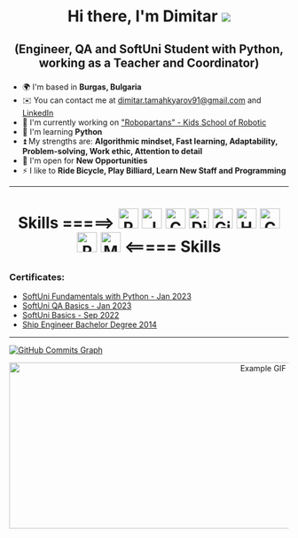 # <p align="center"> Hi there, I'm Dimitar ![](https://user-images.githubusercontent.com/18350557/176309783-0785949b-9127-417c-8b55-ab5a4333674e.gif) </p>

## <p align="center">(Engineer, QA and SoftUni Student with Python, working as a Teacher and Coordinator)</p>

* 🌍  I'm based in __Burgas, Bulgaria__
* ✉️  You can contact me at [dimitar.tamahkyarov91@gmail.com](mailto:dimitar.tamahkyarov91@gmail.com) and [LinkedIn](https://www.linkedin.com/in/dimitar-tamahkyarov-6a6684186/)
* 🚀  I'm currently working on ["Robopartans" - Kids School of Robotic](http://robopartans.com/en/)
* 🧠  I'm learning __Python__
* ⏫  My strengths are: __Algorithmic mindset, Fast learning, Adaptability, Problem-solving, Work ethic, Attention to detail__
* 🤝  I'm open for __New Opportunities__
* ⚡  I like to __Ride Bicycle, Play Billiard, Learn New Staff and Programming__

---

# <p align="center"> Skills =====> <a href="https://www.python.org/" target="_blank" rel="noreferrer"><img src="https://raw.githubusercontent.com/danielcranney/readme-generator/main/public/icons/skills/python-colored.svg" width="36" height="36" alt="Python" /></a> <a href="https://developer.mozilla.org/en-US/docs/Web/JavaScript" target="_blank" rel="noreferrer"><img src="https://raw.githubusercontent.com/danielcranney/readme-generator/main/public/icons/skills/javascript-colored.svg" width="36" height="36" alt="JavaScript" /></a> <a href="https://docs.microsoft.com/en-us/dotnet/csharp/" target="_blank" rel="noreferrer"><img src="https://raw.githubusercontent.com/danielcranney/readme-generator/main/public/icons/skills/csharp-colored.svg" width="36" height="36" alt="C#" /></a> <a href="https://www.djangoproject.com/" target="_blank" rel="noreferrer"><img src="https://raw.githubusercontent.com/danielcranney/readme-generator/main/public/icons/skills/django-colored.svg" width="36" height="36" alt="Django" /></a> <a href="https://git-scm.com/" target="_blank" rel="noreferrer"><img src="https://raw.githubusercontent.com/danielcranney/readme-generator/main/public/icons/skills/git-colored.svg" width="36" height="36" alt="Git" /></a> <a href="https://developer.mozilla.org/en-US/docs/Glossary/HTML5" target="_blank" rel="noreferrer"><img src="https://raw.githubusercontent.com/danielcranney/readme-generator/main/public/icons/skills/html5-colored.svg" width="36" height="36" alt="HTML5" /></a> <a href="https://www.w3.org/TR/CSS/#css" target="_blank" rel="noreferrer"><img src="https://raw.githubusercontent.com/danielcranney/readme-generator/main/public/icons/skills/css3-colored.svg" width="36" height="36" alt="CSS3" /></a> <a href="https://www.postgresql.org/" target="_blank" rel="noreferrer"><img src="https://raw.githubusercontent.com/danielcranney/readme-generator/main/public/icons/skills/postgresql-colored.svg" width="36" height="36" alt="PostgreSQL" /></a> <a href="https://www.mysql.com/" target="_blank" rel="noreferrer"><img src="https://raw.githubusercontent.com/danielcranney/readme-generator/main/public/icons/skills/mysql-colored.svg" width="36" height="36" alt="MySQL" /></a> <===== Skills </p>

### Certificates:
- [SoftUni Fundamentals with Python - Jan 2023](https://softuni.bg/certificates/details/167209/1ba07492)
- [SoftUni QA Basics - Jan 2023](https://softuni.bg/certificates/details/154598/7dc914b6)
- [SoftUni Basics - Sep 2022](https://softuni.bg/certificates/details/146391/dc338052)
- [Ship Engineer Bachelor Degree 2014](http://www.naval-acad.bg/)

---  

<a href="http://www.github.com/DimitarTamahkyarov"><img src="https://github-readme-activity-graph.cyclic.app/graph?username=DimitarTamahkyarov&bg_color=1c1917&color=ffffff&line=0891b2&point=ffffff&area_color=1c1917&area=true&hide_border=true&custom_title=GitHub%20Commits%20Graph" alt="GitHub Commits Graph" /></a>

<p align="center"><img src="https://media.giphy.com/media/AOSwwqVjNZlDO/giphy.gif" alt="Example GIF" width="900" height="300"></p>

